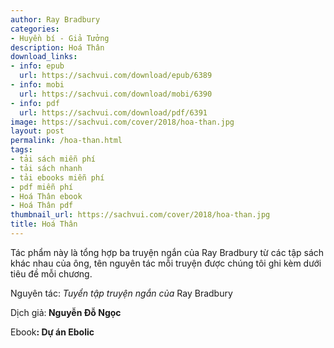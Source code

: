 ```yaml
---
author: Ray Bradbury
categories:
- Huyền bí - Giả Tưởng
description: Hoá Thân
download_links:
- info: epub
  url: https://sachvui.com/download/epub/6389
- info: mobi
  url: https://sachvui.com/download/mobi/6390
- info: pdf
  url: https://sachvui.com/download/pdf/6391
image: https://sachvui.com/cover/2018/hoa-than.jpg
layout: post
permalink: /hoa-than.html
tags:
- tải sách miễn phí
- tải sách nhanh
- tải ebooks miễn phí
- pdf miễn phí
- Hoá Thân ebook
- Hoá Thân pdf
thumbnail_url: https://sachvui.com/cover/2018/hoa-than.jpg
title: Hoá Thân
---
```


 <div class="item-desc text-justify"> <p>Tác phẩm này là tổng hợp ba truyện ngắn của Ray Bradbury từ các tập sách khác nhau của ông, tên nguyên tác mỗi truyện được chúng tôi ghi kèm dưới tiêu đề mỗi chương.</p><p>Nguyên tác:<em> </em><em>Tuyển tập truyện ngắn của</em> Ray Bradbury </p><p>Dịch giả:<strong> Nguyễn Đỗ Ngọc</strong></p><p>Ebook<strong>: Dự án Ebolic</strong></p> </div>